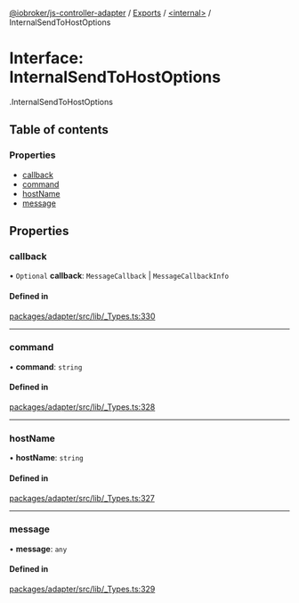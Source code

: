 [@iobroker/js-controller-adapter](../README.md) / [Exports](../modules.md) / [<internal\>](../modules/internal_.md) / InternalSendToHostOptions

# Interface: InternalSendToHostOptions

[<internal>](../modules/internal_.md).InternalSendToHostOptions

## Table of contents

### Properties

- [callback](internal_.InternalSendToHostOptions.md#callback)
- [command](internal_.InternalSendToHostOptions.md#command)
- [hostName](internal_.InternalSendToHostOptions.md#hostname)
- [message](internal_.InternalSendToHostOptions.md#message)

## Properties

### callback

• `Optional` **callback**: `MessageCallback` \| `MessageCallbackInfo`

#### Defined in

[packages/adapter/src/lib/_Types.ts:330](https://github.com/ioBroker/ioBroker.js-controller/blob/c4a73b71/packages/adapter/src/lib/_Types.ts#L330)

___

### command

• **command**: `string`

#### Defined in

[packages/adapter/src/lib/_Types.ts:328](https://github.com/ioBroker/ioBroker.js-controller/blob/c4a73b71/packages/adapter/src/lib/_Types.ts#L328)

___

### hostName

• **hostName**: `string`

#### Defined in

[packages/adapter/src/lib/_Types.ts:327](https://github.com/ioBroker/ioBroker.js-controller/blob/c4a73b71/packages/adapter/src/lib/_Types.ts#L327)

___

### message

• **message**: `any`

#### Defined in

[packages/adapter/src/lib/_Types.ts:329](https://github.com/ioBroker/ioBroker.js-controller/blob/c4a73b71/packages/adapter/src/lib/_Types.ts#L329)
